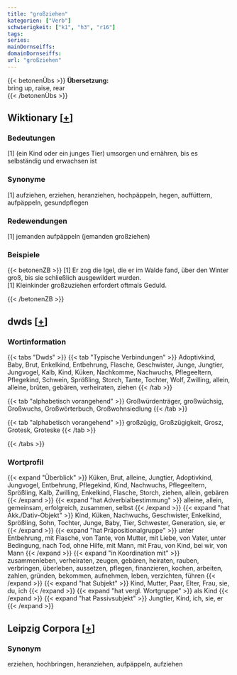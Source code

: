 ```yaml
---
title: "großziehen"
kategorien: ["Verb"]
schwierigkeit: ["k1", "h3", "r16"]
tags:
series:
mainDornseiffs:
domainDornseiffs:
url: "großziehen"
---
```


{{< betonenÜbs >}}
**Übersetzung:**  
bring up, raise, rear  
{{< /betonenÜbs >}}

## Wiktionary [[+](https://de.wiktionary.org/wiki/großziehen)]

### Bedeutungen
[1] (ein Kind oder ein junges Tier) umsorgen und ernähren, bis es selbständig und erwachsen ist  

### Synonyme
[1] aufziehen, erziehen, heranziehen, hochpäppeln, hegen, auffüttern, aufpäppeln, gesundpflegen  

### Redewendungen
[1] jemanden aufpäppeln (jemanden großziehen)  

### Beispiele
{{< betonenZB >}}
[1] Er zog die Igel, die er im Walde fand, über den Winter groß, bis sie schließlich ausgewildert wurden.  
[1] Kleinkinder großzuziehen erfordert oftmals Geduld.  

{{< /betonenZB >}}


## dwds [[+](https://www.dwds.de/wb/großziehen)]

### Wortinformation
{{< tabs "Dwds" >}}
{{< tab "Typische Verbindungen" >}}
Adoptivkind, Baby, Brut, Enkelkind, Entbehrung, Flasche, Geschwister, Junge, Jungtier, Jungvogel, Kalb, Kind, Küken, Nachkomme, Nachwuchs, Pflegeeltern, Pflegekind, Schwein, Sprößling, Storch, Tante, Tochter, Wolf, Zwilling, allein, alleine, brüten, gebären, verheiraten, ziehen
{{< /tab >}}

{{< tab "alphabetisch vorangehend" >}}
Großwürdenträger, großwüchsig, Großwuchs, Großwörterbuch, Großwohnsiedlung
{{< /tab >}}

{{< tab "alphabetisch vorangehend" >}}
großzügig, Großzügigkeit, Grosz, Grotesk, Groteske
{{< /tab >}}

{{< /tabs >}}

### Wortprofil
{{< expand "Überblick" >}} Küken, Brut, alleine, Jungtier, Adoptivkind, Jungvogel, Entbehrung, Pflegekind, Kind, Nachwuchs, Pflegeeltern, Sprößling, Kalb, Zwilling, Enkelkind, Flasche, Storch, ziehen, allein, gebären {{< /expand >}}
{{< expand "hat Adverbialbestimmung" >}} alleine, allein, gemeinsam, erfolgreich, zusammen, selbst {{< /expand >}}
{{< expand "hat Akk./Dativ-Objekt" >}} Kind, Küken, Nachwuchs, Geschwister, Enkelkind, Sprößling, Sohn, Tochter, Junge, Baby, Tier, Schwester, Generation, sie, er {{< /expand >}}
{{< expand "hat Präpositionalgruppe" >}} unter Entbehrung, mit Flasche, von Tante, von Mutter, mit Liebe, von Vater, unter Bedingung, nach Tod, ohne Hilfe, mit Mann, mit Frau, von Kind, bei wir, von Mann {{< /expand >}}
{{< expand "in Koordination mit" >}} zusammenleben, verheiraten, zeugen, gebären, heiraten, rauben, verbringen, überleben, aussetzen, pflegen, finanzieren, kochen, arbeiten, zahlen, gründen, bekommen, aufnehmen, leben, verzichten, führen {{< /expand >}}
{{< expand "hat Subjekt" >}} Kind, Mutter, Paar, Elter, Frau, sie, du, ich {{< /expand >}}
{{< expand "hat vergl. Wortgruppe" >}} als Kind {{< /expand >}}
{{< expand "hat Passivsubjekt" >}} Jungtier, Kind, ich, sie, er {{< /expand >}}

## Leipzig Corpora [[+](https://corpora.uni-leipzig.de/en/res?word=großziehen&corpusId=deu_newscrawl-public_2018)]


### Synonym
erziehen, hochbringen, heranziehen, aufpäppeln, aufziehen

